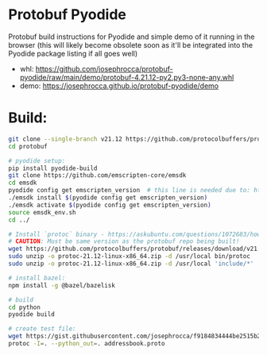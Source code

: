 # Protobuf Pyodide
Protobuf build instructions for Pyodide and simple demo of it running in the browser (this will likely become obsolete soon as it'll be integrated into the Pyodide package listing if all goes well)

* whl: https://github.com/josephrocca/protobuf-pyodide/raw/main/demo/protobuf-4.21.12-py2.py3-none-any.whl
* demo: https://josephrocca.github.io/protobuf-pyodide/demo

# Build:

```bash
git clone --single-branch v21.12 https://github.com/protocolbuffers/protobuf
cd protobuf

# pyodide setup:
pip install pyodide-build
git clone https://github.com/emscripten-core/emsdk
cd emsdk
pyodide config get emscripten_version  # this line is needed due to: https://github.com/pyodide/pyodide/issues/3430
./emsdk install $(pyodide config get emscripten_version)
./emsdk activate $(pyodide config get emscripten_version)
source emsdk_env.sh
cd ../

# Install `protoc` binary - https://askubuntu.com/questions/1072683/how-can-i-install-protoc-on-ubuntu-16-04/1157801#1157801
# CAUTION: Must be same version as the protobuf repo being built!
wget https://github.com/protocolbuffers/protobuf/releases/download/v21.12/protoc-21.12-linux-x86_64.zip
sudo unzip -o protoc-21.12-linux-x86_64.zip -d /usr/local bin/protoc
sudo unzip -o protoc-21.12-linux-x86_64.zip -d /usr/local 'include/*'

# install bazel:
npm install -g @bazel/bazelisk

# build
cd python
pyodide build

# create test file:
wget https://gist.githubusercontent.com/josephrocca/f9184834444be2515b264aca2c9e7fde/raw/cc25a18b1e4d9a71bd99c8343bd31bfd43116e85/addressbook.proto
protoc -I=. --python_out=. addressbook.proto
```
